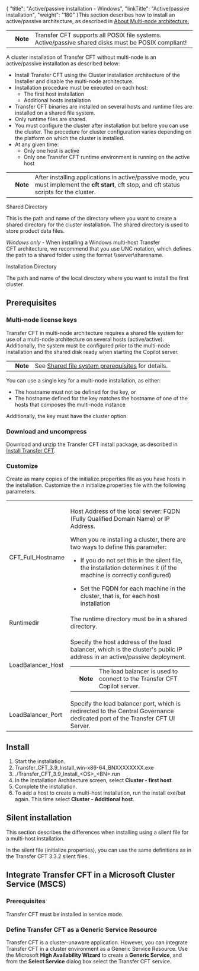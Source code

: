 {
    "title": "Active/passive installation - Windows",
    "linkTitle": "Active/passive installation",
    "weight": "180"
}This section describes how to install an active/passive architecture, as described in [About Multi-node architecture.](../../../../about_multinode)

<table>
   <tbody>
      <tr>
         <td>         </td>
         <td><span><strong>Note</strong></span>         </td>
         <td>Transfer CFT supports all POSIX file systems. Active/passive shared disks must be POSIX compliant!         </td>
      </tr>
   </tbody>
</table>

A cluster installation of Transfer CFT without multi-node is an active/passive installation as described below:

-   Install Transfer CFT using the Cluster installation architecture of the Installer and disable the multi-node architecture.
-   Installation procedure must be executed on each host:
    -   The first host installation
    -   Additional hosts installation
-   Transfer CFT binaries are installed on several hosts and runtime files are installed on a shared file system.
-   Only runtime files are shared.
-   You must configure the cluster after installation but before you can use the cluster. The procedure for cluster configuration varies depending on the platform on which the cluster is installed.
-   At any given time:
    -   Only one host is active
    -   Only one Transfer CFT runtime environment is running on the active host

<table>
   <tbody>
      <tr>
         <td>         </td>
         <td><span><strong>Note</strong></span>         </td>
         <td>After installing applications in active/passive mode, you must implement the <span class="bold_in_para" style="font-weight: bold;">cft start</span>, <span class="bold_in_para">cft stop</span>, and <span class="bold_in_para">cft status</span> scripts for the cluster.         </td>
      </tr>
   </tbody>
</table>

Shared Directory

This is the path and name of the directory where you want to create a shared directory for the cluster installation. The shared directory is used to store product data files.

*Windows only* - When installing a Windows multi-host Transfer CFT architecture, we recommend that you use UNC notation, which defines the path to a shared folder using the format<span class="code"> \\\\server\\sharename.</span>

Installation Directory

The path and name of the local directory where you want to install the first cluster.

## Prerequisites

### Multi-node license keys

<span class="mc-variable axway_variables.Component_Short_Name variable">Transfer CFT</span> in multi-node architecture requires a shared file system for use of a multi-node architecture on several hosts (active/active). Additionally, the system must be configured prior to the multi-node installation and the shared disk ready when starting the Copilot server.

<table>
   <tbody>
      <tr>
         <td>         </td>
         <td><span><strong>Note</strong></span>         </td>
         <td>See <a href="../n_active_active/shared_file_prereq_win" class="MCXref xref">Shared file system prerequisites</a> for details.         </td>
      </tr>
   </tbody>
</table>

You can use a single key for a multi-node installation, as either:

-   The hostname must not be defined for the key, or
-   The hostname defined for the key matches the hostname of one of the hosts that composes the multi-node instance

Additionally, the key must have the cluster option.

### Download and uncompress

Download and unzip the <span class="mc-variable suite_variables.TransferCFTName variable">Transfer CFT</span> install package, as described in <a href="../../../unix_install_start_here/before_you_start_unix" class="MCXref xref">Install Transfer CFT</a>.

### Customize

Create as many copies of the initialize.properties file as you have hosts in the installation. Customize the *n* initialize.properties file with the following parameters.

<table>
   <tbody>
      <tr>
         <td>CFT_Full_Hostname         </td>
         <td><p>Host Address of the local server: FQDN (Fully Qualified Domain Name) or IP Address.</p>
<p>When you re installing a cluster, there are two ways to define this parameter:</p>
<ul>
<li><p>If you do not set this in the silent file, the installation determines it (if the machine is correctly configured)</p></li>
<li>Set the FQDN for each machine in the cluster, that is, for each host installation</li>
</ul>         </td>
      </tr>
      <tr>
         <td>Runtimedir         </td>
         <td>The runtime directory must be in a shared directory.         </td>
      </tr>
      <tr>
         <td>LoadBalancer_Host         </td>
         <td><p>Specify the host address of the load balancer, which is the cluster's public IP address in an active/passive deployment.</p>
<table>
   <tbody>
      <tr>
         <td>         </td>
         <td><span><strong>Note</strong></span>         </td>
         <td>The load
balancer is used to connect to the Transfer CFT Copilot server.         </td>
      </tr>
   </tbody>
</table>         </td>
      </tr>
      <tr>
         <td>LoadBalancer_Port         </td>
         <td>Specify the load balancer port, which is redirected to the
Central Governance dedicated port of the Transfer CFT UI Server.         </td>
      </tr>
   </tbody>
</table>

## Install

1.  Start the installation.
2.  Transfer\_CFT\_<span class="mc-variable axway_variables.Release_Number variable">3.9</span>\_Install\_win-x86-64\_BNXXXXXXXX.exe
3.  ./Transfer\_CFT\_<span class="mc-variable axway_variables.Release_Number variable">3.9</span>\_Install\_&lt;OS>\_&lt;BN>.run
4.  In the Installation Architecture screen, select **Cluster - first host**.
5.  Complete the installation.
6.  To add a host to create a multi-host installation, run the install <span class="code">exe/bat</span> again. This time select **Cluster - Additional host**.

## Silent installation

This section describes the differences when installing using a silent file for a multi-host installation.

In the silent file (initialize.properties), you can use the same definitions as in the Transfer CFT 3.3.2 silent files.

## Integrate Transfer CFT in a Microsoft Cluster Service (MSCS)

### Prerequisites

Transfer CFT must be installed in service mode.

### Define Transfer CFT as a Generic Service Resource

Transfer CFT is a cluster-unaware application. However, you can integrate Transfer CFT in a cluster environment as a Generic Service Resource. Use the Microsoft **High Availability Wizard** to create a **Generic Service**, and from the **Select Service** dialog box select the Transfer CFT service.
